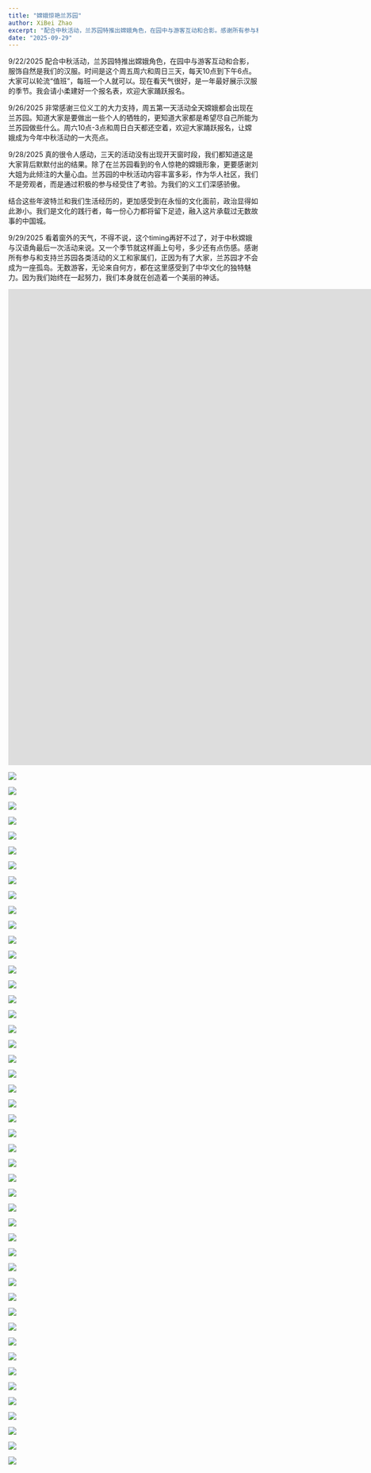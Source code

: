 ```yaml
---
title: "嫦娥惊艳兰苏园"
author: XiBei Zhao
excerpt: "配合中秋活动，兰苏园特推出嫦娥角色，在园中与游客互动和合影。感谢所有参与和支持兰苏园各类活动的义工和家属们，正因为有了大家，兰苏园才不会成为一座孤岛。无数游客，无论来自何方，都在这里感受到了中华文化的独特魅力。因为我们始终在一起努力，我们本身就在创造着一个美丽的神话。"
date: "2025-09-29"
---
```


9/22/2025 配合中秋活动，兰苏园特推出嫦娥角色，在园中与游客互动和合影，服饰自然是我们的汉服。时间是这个周五周六和周日三天，每天10点到下午6点。大家可以轮流“值班”，每班一个人就可以。现在看天气很好，是一年最好展示汉服的季节。我会请小柔建好一个报名表，欢迎大家踊跃报名。

9/26/2025 非常感谢三位义工的大力支持，周五第一天活动全天嫦娥都会出现在兰苏园。知道大家是要做出一些个人的牺牲的，更知道大家都是希望尽自己所能为兰苏园做些什么。周六10点-3点和周日白天都还空着，欢迎大家踊跃报名，让嫦娥成为今年中秋活动的一大亮点。

9/28/2025 真的很令人感动，三天的活动没有出现开天窗时段，我们都知道这是大家背后默默付出的结果。除了在兰苏园看到的令人惊艳的嫦娥形象，更要感谢刘大姐为此倾注的大量心血。兰苏园的中秋活动内容丰富多彩，作为华人社区，我们不是旁观者，而是通过积极的参与经受住了考验。为我们的义工们深感骄傲。

结合这些年波特兰和我们生活经历的，更加感受到在永恒的文化面前，政治显得如此渺小。我们是文化的践行者，每一份心力都将留下足迹，融入这片承载过无数故事的中国城。

9/29/2025 看着窗外的天气，不得不说，这个timing再好不过了，对于中秋嫦娥与汉语角最后一次活动来说。又一个季节就这样画上句号，多少还有点伤感。感谢所有参与和支持兰苏园各类活动的义工和家属们，正因为有了大家，兰苏园才不会成为一座孤岛。无数游客，无论来自何方，都在这里感受到了中华文化的独特魅力。因为我们始终在一起努力，我们本身就在创造着一个美丽的神话。

<iframe width="1707" height="960" src="https://www.youtube.com/embed/QPhAENEzZ5I" title="Moon Goddess (嫦娥) at Lan Su Chinese Garden" frameborder="0" allow="accelerometer; autoplay; clipboard-write; encrypted-media; gyroscope; picture-in-picture; web-share" referrerpolicy="strict-origin-when-cross-origin" allowfullscreen></iframe>

![](https://res.cloudinary.com/dhngj18do/image/upload/f_auto,q_auto/v1/images/556097814_785593857439032_209352857975628871_n)

![](https://res.cloudinary.com/dhngj18do/image/upload/f_auto,q_auto/v1/images/556011467_787367150595036_8884358520745604831_n)

![](https://res.cloudinary.com/dhngj18do/image/upload/f_auto,q_auto/v1/images/556097541_785593727439045_7041158875595342595_n)

![](https://res.cloudinary.com/dhngj18do/image/upload/f_auto,q_auto/v1/images/557611170_785601224104962_1736024091324355149_n)

![](https://res.cloudinary.com/dhngj18do/image/upload/f_auto,q_auto/v1/images/558304551_785604774104607_6373092337070318192_n)

![](https://res.cloudinary.com/dhngj18do/image/upload/f_auto,q_auto/v1/images/557032294_785599947438423_2571700681892336573_n)

![](https://res.cloudinary.com/dhngj18do/image/upload/f_auto,q_auto/v1/images/556144334_785599350771816_1252254822663328054_n)

![](https://res.cloudinary.com/dhngj18do/image/upload/f_auto,q_auto/v1/images/555733792_785593754105709_2154975472230016289_n)

![](https://res.cloudinary.com/dhngj18do/image/upload/f_auto,q_auto/v1/images/556126549_785602620771489_957300111401908107_n)

![](https://res.cloudinary.com/dhngj18do/image/upload/f_auto,q_auto/v1/images/557069321_785601234104961_2117515423200656093_n)

![](https://res.cloudinary.com/dhngj18do/image/upload/f_auto,q_auto/v1/images/557259595_785601340771617_7540332706711740342_n)

![](https://res.cloudinary.com/dhngj18do/image/upload/f_auto,q_auto/v1/images/556911254_785601397438278_3933757692061682776_n)

![](https://res.cloudinary.com/dhngj18do/image/upload/f_auto,q_auto/v1/images/556833069_785601467438271_7844812881930545866_n)

![](https://res.cloudinary.com/dhngj18do/image/upload/f_auto,q_auto/v1/images/556098502_785601630771588_5390659388235833353_n)

![](https://res.cloudinary.com/dhngj18do/image/upload/f_auto,q_auto/v1/images/557449574_785601650771586_7040624586476009422_n)

![](https://res.cloudinary.com/dhngj18do/image/upload/f_auto,q_auto/v1/images/556833057_785601744104910_1600104740982377751_n)

![](https://res.cloudinary.com/dhngj18do/image/upload/f_auto,q_auto/v1/images/556129936_785601764104908_7607017196074309595_n)

![](https://res.cloudinary.com/dhngj18do/image/upload/f_auto,q_auto/v1/images/556119719_785601840771567_7655945795992504650_n)

![](https://res.cloudinary.com/dhngj18do/image/upload/f_auto,q_auto/v1/images/556145165_785601957438222_2432812281878228933_n)

![](https://res.cloudinary.com/dhngj18do/image/upload/f_auto,q_auto/v1/images/556096337_785601600771591_5022982288587015943_n)

![](https://res.cloudinary.com/dhngj18do/image/upload/f_auto,q_auto/v1/images/557269843_785601594104925_2451129815487004902_n)

![](https://res.cloudinary.com/dhngj18do/image/upload/f_auto,q_auto/v1/images/557218960_785602274104857_6169127335235005179_n)

![](https://res.cloudinary.com/dhngj18do/image/upload/f_auto,q_auto/v1/images/557442681_785601920771559_2211416882480582020_n)

![](https://res.cloudinary.com/dhngj18do/image/upload/f_auto,q_auto/v1/images/558273261_785602170771534_5680118648056239808_n)

![](https://res.cloudinary.com/dhngj18do/image/upload/f_auto,q_auto/v1/images/557663069_785602074104877_2873681503482886009_n)

![](https://res.cloudinary.com/dhngj18do/image/upload/f_auto,q_auto/v1/images/557427775_785602117438206_6152944311605548652_n)

![](https://res.cloudinary.com/dhngj18do/image/upload/f_auto,q_auto/v1/images/556153377_785602287438189_5969246989781571857_n)

![](https://res.cloudinary.com/dhngj18do/image/upload/f_auto,q_auto/v1/images/556093984_785602114104873_2432259732853131742_n)

![](https://res.cloudinary.com/dhngj18do/image/upload/f_auto,q_auto/v1/images/556110571_785602510771500_34011567115204130_n)

![](https://res.cloudinary.com/dhngj18do/image/upload/f_auto,q_auto/v1/images/555956226_785602657438152_7216324018289833299_n)

![](https://res.cloudinary.com/dhngj18do/image/upload/f_auto,q_auto/v1/images/557619850_785602677438150_327812747950962277_n)

![](https://res.cloudinary.com/dhngj18do/image/upload/f_auto,q_auto/v1/images/556165027_785602737438144_344033266195088098_n)

![](https://res.cloudinary.com/dhngj18do/image/upload/f_auto,q_auto/v1/images/557373775_785602447438173_2886728886310731023_n)

![](https://res.cloudinary.com/dhngj18do/image/upload/f_auto,q_auto/v1/images/556134107_786994193965665_660913340669438682_n)

![](https://res.cloudinary.com/dhngj18do/image/upload/f_auto,q_auto/v1/images/556753329_786994173965667_8495434990369974362_n)

![](https://res.cloudinary.com/dhngj18do/image/upload/f_auto,q_auto/v1/images/557026233_786994107299007_4341518933651822009_n)

![](https://res.cloudinary.com/dhngj18do/image/upload/f_auto,q_auto/v1/images/557601603_786994130632338_3191214831359049611_n)

![](https://res.cloudinary.com/dhngj18do/image/upload/f_auto,q_auto/v1/images/558681695_786993980632353_1963927665081246405_n)

![](https://res.cloudinary.com/dhngj18do/image/upload/f_auto,q_auto/v1/images/557499894_786994033965681_599025979910170512_n)

![](https://res.cloudinary.com/dhngj18do/image/upload/f_auto,q_auto/v1/images/556884291_786994310632320_7819667149180410401_n)

![](https://res.cloudinary.com/dhngj18do/image/upload/f_auto,q_auto/v1/images/556105684_786994007299017_3855693982965475281_n)

![](https://res.cloudinary.com/dhngj18do/image/upload/f_auto,q_auto/v1/images/557623194_786994313965653_1774930245250408198_n)

![](https://res.cloudinary.com/dhngj18do/image/upload/f_auto,q_auto/v1/images/557907672_786994147299003_6338739800313602517_n)

![](https://res.cloudinary.com/dhngj18do/image/upload/f_auto,q_auto/v1/images/558452435_786994343965650_8667923273677847492_n)

![](https://res.cloudinary.com/dhngj18do/image/upload/f_auto,q_auto/v1/images/556126585_786994410632310_661699811138506099_n)

![](https://res.cloudinary.com/dhngj18do/image/upload/f_auto,q_auto/v1/images/556343555_786993963965688_5347460782332025208_n)

![](https://res.cloudinary.com/dhngj18do/image/upload/f_auto,q_auto/v1/images/555982874_787272507271167_3530878210761977814_n)
